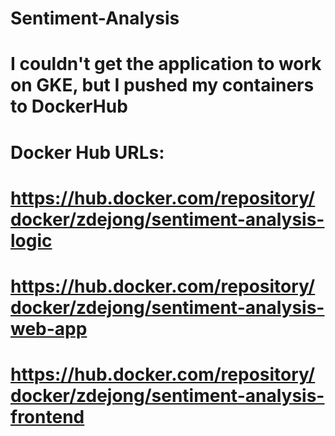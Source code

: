 # Sentiment-Analysis
# I couldn't get the application to work on GKE, but I pushed my containers to DockerHub

# Docker Hub URLs:
# https://hub.docker.com/repository/docker/zdejong/sentiment-analysis-logic
# https://hub.docker.com/repository/docker/zdejong/sentiment-analysis-web-app
# https://hub.docker.com/repository/docker/zdejong/sentiment-analysis-frontend

